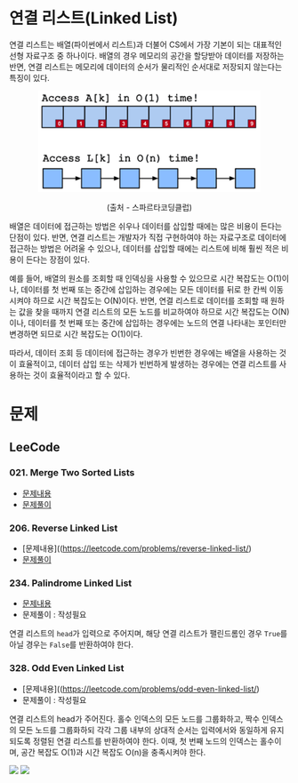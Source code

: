 # 연결 리스트(Linked List)

연결 리스트는 배열(파이썬에서 리스트)과 더불어 CS에서 가장 기본이 되는 대표적인 선형 자료구조 중 하나이다. 배열의 경우 메모리의 공간을 할당받아 데이터를 저장하는 반면, 연결 리스트는 메모리에 데이터의 순서가 물리적인 순서대로 저장되지 않는다는 특징이 있다.

<div align="center">
    <img width="400" src="images/01_linked_list.png" >
</div>
<p align="center">
    (출처 - 스파르타코딩클럽)
</p>

배열은 데이터에 접근하는 방법은 쉬우나 데이터를 삽입할 때에는 많은 비용이 든다는 단점이 있다. 반면, 연결 리스트는 개발자가 직접 구현하여야 하는 자료구조로 데이터에 접근하는 방법은 어려울 수 있으나, 데이터를 삽입할 때에는 리스트에 비해 훨씬 적은 비용이 든다는 장점이 있다.

예를 들어, 배열의 원소를 조회할 때 인덱싱을 사용할 수 있으므로 시간 복잡도는 O(1)이나, 데이터를 첫 번째 또는 중간에 삽입하는 경우에는 모든 데이터를 뒤로 한 칸씩 이동시켜야 하므로 시간 복잡도는 O(N)이다. 반면, 연결 리스트로 데이터를 조회할 때 원하는 값을 찾을 때까지 연결 리스트의 모든 노드를 비교하여야 하므로 시간 복잡도는 O(N)이나, 데이터를 첫 번째 또는 중간에 삽입하는 경우에는 노드의 연결 나타내는 포인터만 변경하면 되므로 시간 복잡도는 O(1)이다.

따라서, 데이터 조회 등 데이터에 접근하는 경우가 빈번한 경우에는 배열을 사용하는 것이 효율적이고, 데이터 삽입 또는 삭제가 빈번하게 발생하는 경우에는 연결 리스트를 사용하는 것이 효율적이라고 할 수 있다.

# 문제

## LeeCode

### 021. Merge Two Sorted Lists

- [문제내용](https://leetcode.com/problems/merge-two-sorted-lists/)
- [문제풀이](https://choewy.tistory.com/126)

### 206. Reverse Linked List

- [문제내용]((https://leetcode.com/problems/reverse-linked-list/)
- [문제풀이](https://choewy.tistory.com/127)

### 234. Palindrome Linked List

- [문제내용](https://leetcode.com/problems/palindrome-linked-list/)
- 문제풀이 : 작성필요

연결 리스트의 `head`가 입력으로 주어지며, 해당 연결 리스트가 팰린드롬인 경우 `True`를 아닐 경우는 `False`를 반환하여야 한다.

### 328. Odd Even Linked List

- [문제내용]((https://leetcode.com/problems/odd-even-linked-list/)
- 문제풀이 : 작성필요

연결 리스트의 head가 주어진다. 홀수 인덱스의 모든 노드를 그룹화하고, 짝수 인덱스의 모든 노드를 그룹화하되 각각 그룹 내부의 상대적 순서는 입력에서와 동일하게 유지되도록 정렬된 연결 리스트를 반환하여야 한다. 이때, 첫 번째 노드의 인덱스는 홀수이며, 공간 복잡도 O(1)과 시간 복잡도 O(n)을 충족시켜야 한다.

<img width="400" src="https://assets.leetcode.com/uploads/2021/03/10/oddeven-linked-list.jpg">

<img width="400" src="https://assets.leetcode.com/uploads/2021/03/10/oddeven2-linked-list.jpg">